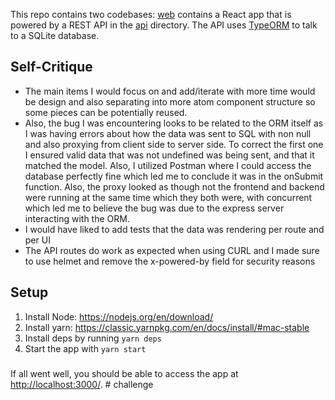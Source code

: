 This repo contains two codebases: [web](https://github.com/clerestoryio/fullstack-challenge/tree/main/web) contains a React app that is powered by a REST API in the   [api](https://github.com/clerestoryio/fullstack-challenge/tree/main/api) directory. The API uses [TypeORM](https://typeorm.io/) to talk to a SQLite database.


## Self-Critique

- The main items I would focus on and add/iterate with more time would be design and also separating into more atom component structure so some pieces can be potentially reused. 
- Also, the bug I was encountering looks to be related to the ORM itself as I was having errors about how the data was sent to SQL with non null and also proxying from client side to server side. To correct the first one I ensured valid data that was not undefined was being sent, and that it matched the model. Also, I utilized Postman where I could access the database perfectly fine which led me to conclude it was in the onSubmit function. Also, the proxy looked as though not the frontend and backend were running at the same time which they both were, with concurrent which led me to believe the bug was due to the express server interacting with the ORM. 
- I would have liked to add tests that the data was rendering per route and per UI
- The API routes do work as expected when using CURL and I made sure to use helmet and remove the x-powered-by field for security reasons 


## Setup
1. Install Node: https://nodejs.org/en/download/
2. Install yarn: https://classic.yarnpkg.com/en/docs/install/#mac-stable
3. Install deps by running `yarn deps`
4. Start the app with `yarn start`

###

If all went well, you should be able to access the app at [http://localhost:3000/](http://localhost:3000/).
#   c h a l l e n g e  
 